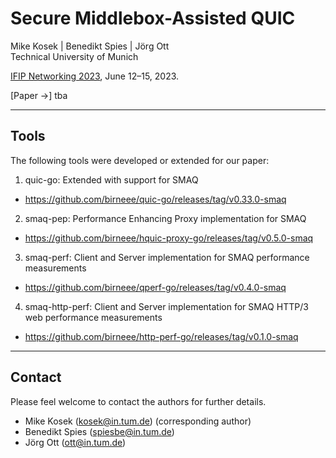 # Secure Middlebox-Assisted QUIC

Mike Kosek | Benedikt Spies | Jörg Ott  
Technical University of Munich

[IFIP Networking 2023](https://networking.ifip.org/2023/), June 12&ndash;15, 2023.

[Paper &rarr;] tba

---

## Tools

The following tools were developed or extended for our paper:

1. quic-go: Extended with support for SMAQ
* https://github.com/birneee/quic-go/releases/tag/v0.33.0-smaq

2. smaq-pep: Performance Enhancing Proxy implementation for SMAQ
* https://github.com/birneee/hquic-proxy-go/releases/tag/v0.5.0-smaq

3. smaq-perf: Client and Server implementation for SMAQ performance measurements
* https://github.com/birneee/qperf-go/releases/tag/v0.4.0-smaq

4. smaq-http-perf: Client and Server implementation for SMAQ HTTP/3 web performance measurements
* https://github.com/birneee/http-perf-go/releases/tag/v0.1.0-smaq

---

## Contact

Please feel welcome to contact the authors for further details.

* Mike Kosek (kosek@in.tum.de) (corresponding author)
* Benedikt Spies (spiesbe@in.tum.de)
* Jörg Ott (ott@in.tum.de)